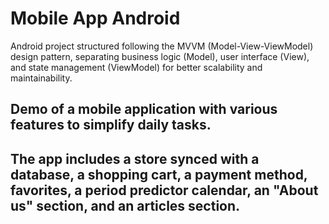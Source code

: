 <h1> Mobile App Android </h1>
Android project structured following the MVVM (Model-View-ViewModel) design pattern, separating business logic (Model), user interface (View), and state management (ViewModel) for better scalability and maintainability. <br>

<h2> Demo of a mobile application with various features to simplify daily tasks. <h2/>
The app includes a store synced with a database, a shopping cart, a payment method, favorites, a period predictor calendar, an "About us" section, and an articles section.
